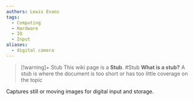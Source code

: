 ```yaml
---
authors: Lewis Evans
tags:
  - Computing
  - Hardware
  - IO
  - Input
aliases:
  - digital camera
---
```

> [!warning]+ Stub
> This wiki page is a **Stub**.
> #Stub 
> **What is a stub?**
> A stub is where the document is too short or has too little coverage on the topic

Captures still or moving images for digital input and storage.